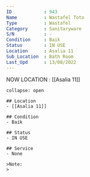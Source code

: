 ```yaml
---
ID            : 943
Name          : Wastafel Toto
Type          : Wastafel
Category      : Sanitaryware
S/N           : -
Condition     : Baik
Status        : IN USE
Location      : Asalia 11
Sub_Location  : Bath Room
Last_Upd      : 13/08/2022
---
```



NOW LOCATION : [[Asalia 11]]

```ad-History
collapse: open

## Location
- [[Asalia 11]]

## Condition
- Baik

## Status
- IN USE

## Service
- None

>Note:
>


```

